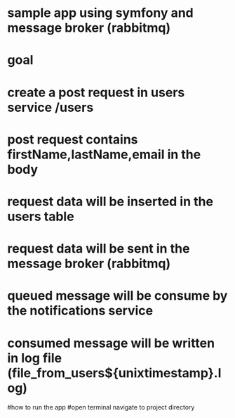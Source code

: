 # sample app using symfony and message broker (rabbitmq)
# goal
# create a post request in users service /users
# post request contains firstName,lastName,email in the body
# request data will be inserted in the users table
# request data will be sent in the message broker (rabbitmq)
# queued message will be consume by the notifications service
# consumed message will be written in log file (file_from_users${unixtimestamp}.log)

#how to run the app
#open terminal navigate to project directory
